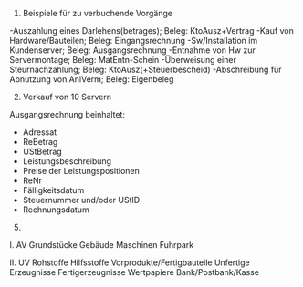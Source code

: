 1. Beispiele für zu verbuchende Vorgänge

-Auszahlung eines Darlehens(betrages); Beleg: KtoAusz+Vertrag
-Kauf von Hardware/Bauteilen; Beleg: Eingangsrechnung
-Sw/Installation im Kundenserver; Beleg: Ausgangsrechnung
-Entnahme von Hw zur Servermontage; Beleg: MatEntn-Schein
-Überweisung einer Steurnachzahlung; Beleg: KtoAusz(+Steuerbescheid)
-Abschreibung für Abnutzung von AnlVerm; Beleg: Eigenbeleg

2. Verkauf von 10 Servern

Ausgangsrechnung beinhaltet:
- Adressat
- ReBetrag
- UStBetrag
- Leistungsbeschreibung
- Preise der Leistungspositionen
- ReNr
- Fälligkeitsdatum
- Steuernummer und/oder UStID
- Rechnungsdatum

5.

I. AV
Grundstücke
Gebäude
Maschinen
Fuhrpark

II. UV
Rohstoffe
Hilfsstoffe
Vorprodukte/Fertigbauteile
Unfertige Erzeugnisse
Fertigerzeugnisse
Wertpapiere
Bank/Postbank/Kasse
